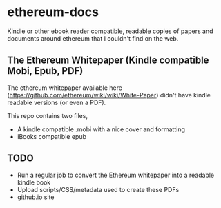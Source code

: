 # ethereum-docs
Kindle or other ebook reader compatible, readable copies of papers and documents around ethereum that I couldn't find on the web.

## The Ethereum Whitepaper (Kindle compatible Mobi, Epub, PDF)

The ethereum whitepaper available here (https://github.com/ethereum/wiki/wiki/White-Paper) didn't have kindle readable versions (or even a PDF).

This repo contains two files,

- A kindle compatible .mobi with a nice cover and formatting
- iBooks compatible epub


## TODO
- Run a regular job to convert the Ethereum whitepaper into a readable kindle book
- Upload scripts/CSS/metadata used to create these PDFs
- github.io site
